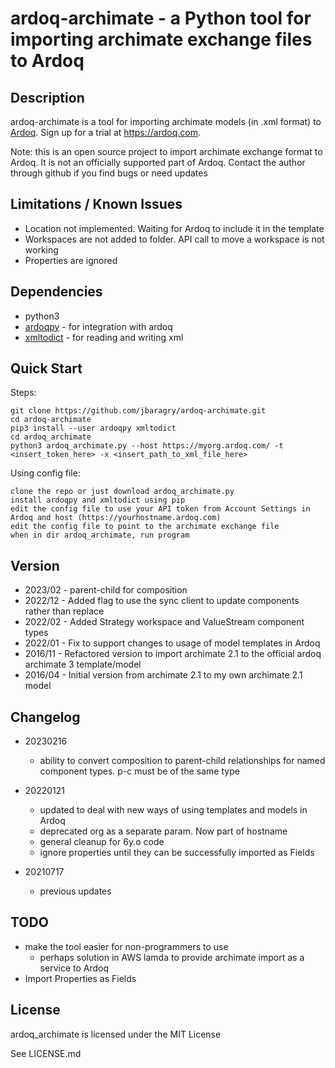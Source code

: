 # ardoq-archimate - a Python tool for importing archimate exchange files to Ardoq

## Description

ardoq-archimate is a tool for importing archimate models (in .xml format) to [Ardoq](https://ardoq.com). Sign up for a trial at https://ardoq.com.

Note: this is an open source project to import archimate exchange format to Ardoq. 
It is not an officially supported part of Ardoq.
Contact the author through github if you find bugs or need updates


## Limitations / Known Issues
- Location not implemented. Waiting for Ardoq to include it in the template
- Workspaces are not added to folder. API call to move a workspace is not working
- Properties are ignored

## Dependencies

- python3
- [ardoqpy](https://github.com/jbaragry/ardoq-python-client) - for integration with ardoq
- [xmltodict](https://github.com/martinblech/xmltodict) - for reading and writing xml

## Quick Start
    
Steps:

    git clone https://github.com/jbaragry/ardoq-archimate.git
    cd ardoq-archimate
    pip3 install --user ardoqpy xmltodict
    cd ardoq_archimate
    python3 ardoq_archimate.py --host https://myorg.ardoq.com/ -t <insert_token_here> -x <insert_path_to_xml_file_here>
    
Using config file:

    clone the repo or just download ardoq_archimate.py
    install ardoqpy and xmltodict using pip
    edit the config file to use your API token from Account Settings in Ardoq and host (https://yourhostname.ardoq.com)
    edit the config file to point to the archimate exchange file
    when in dir ardoq_archimate, run program
    

## Version

- 2023/02 - parent-child for composition
- 2022/12 - Added flag to use the sync client to update components rather than replace
- 2022/02 - Added Strategy workspace and ValueStream component types
- 2022/01 - Fix to support changes to usage of model templates in Ardoq
- 2016/11 - Refactored version to import archimate 2.1 to the official ardoq archimate 3 template/model
- 2016/04 - Initial version from archimate 2.1 to my own archimate 2.1 model

## Changelog
- 20230216
  - ability to convert composition to parent-child relationships for named component types. p-c must be of the same type

- 20220121
  - updated to deal with new ways of using templates and models in Ardoq
  - deprecated org as a separate param. Now part of hostname
  - general cleanup for 6y.o code
  - ignore properties until they can be successfully imported as Fields

- 20210717
  - previous updates


## TODO
- make the tool easier for non-programmers to use
    - perhaps solution in AWS lamda to provide archimate import as a service to Ardoq
- Import Properties as Fields

## License
ardoq_archimate is licensed under the MIT License

See LICENSE.md
